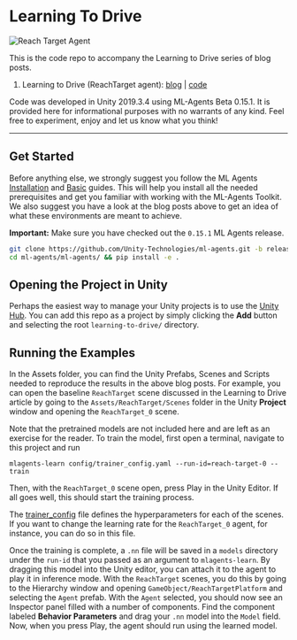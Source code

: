 # Learning To Drive

![Reach Target Agent](./images/reach-target-3-500w.gif)

This is the code repo to accompany the Learning to Drive series of blog posts.

  1. Learning to Drive (ReachTarget agent): [blog](http://auro.ai/blog/2020/05/learning-to-drive/) | [code](./Assets/ReachTarget)

Code was developed in Unity 2019.3.4 using ML-Agents Beta 0.15.1. It is provided here for informational purposes with no warrants of any kind. Feel free to experiment, enjoy and let us know what you think!

---

## Get Started

Before anything else, we strongly suggest you follow the ML Agents [Installation](https://github.com/Unity-Technologies/ml-agents/blob/0.15.1/docs/Installation.md) and [Basic](https://github.com/Unity-Technologies/ml-agents/blob/0.15.1/docs/Basic-Guide.md) guides. This will help you install all the needed prerequisites and get you familiar with working with the ML-Agents Toolkit. We also suggest you have a look at the blog posts above to get an idea of what these environments are meant to achieve.

**Important:** Make sure you have checked out the `0.15.1` ML Agents release.

```bash
git clone https://github.com/Unity-Technologies/ml-agents.git -b release-0.15.1
cd ml-agents/ml-agents/ && pip install -e .
```

## Opening the Project in Unity

Perhaps the easiest way to manage your Unity projects is to use the [Unity Hub](https://docs.unity3d.com/Manual/GettingStartedInstallingHub.html). You can add this repo as a project by simply clicking the **Add** button and selecting the root `learning-to-drive/` directory.

## Running the Examples

In the Assets folder, you can find the Unity Prefabs, Scenes and Scripts needed to reproduce the results in the above blog posts. For example, you can open the baseline `ReachTarget` scene discussed in the Learning to Drive article by going to the `Assets/ReachTarget/Scenes` folder in the Unity **Project** window and opening the `ReachTarget_0` scene.

Note that the pretrained models are not included here and are left as an exercise for the reader. To train the model, first open a terminal, navigate to this project and run

```
mlagents-learn config/trainer_config.yaml --run-id=reach-target-0 --train
```

Then, with the `ReachTarget_0` scene open, press Play in the Unity Editor. If all goes well, this should start the training process.

The [trainer_config](./config/trainer_config.yaml) file defines the hyperparameters for each of the scenes. If you want to change the learning rate for the `ReachTarget_0` agent, for instance, you can do so in this file.

Once the training is complete, a `.nn` file will be saved in a `models` directory under the `run-id` that you passed as an argument to `mlagents-learn`. By dragging this model into the Unity editor, you can attach it to the agent to play it in inference mode. With the `ReachTarget` scenes, you do this by going to the Hierarchy window and opening `GameObject/ReachTargetPlatform` and selecting the `Agent` prefab. With the `Agent` selected, you should now see an Inspector panel filled with a number of components. Find the component labeled **Behavior Parameters** and drag your `.nn` model into the `Model` field. Now, when you press Play, the agent should run using the learned model.
